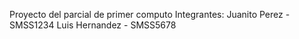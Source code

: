 Proyecto del parcial de primer computo
Integrantes:
Juanito Perez - SMSS1234
Luis Hernandez - SMSS5678
